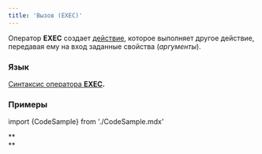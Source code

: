 ```yaml
---
title: 'Вызов (EXEC)'
---
```


Оператор **EXEC** создает [действие](Действия.md), которое выполняет другое действие, передавая ему на вход заданные свойства (*аргументы*).

### Язык

[Cинтаксис оператора **EXEC**](Оператор_EXEC.md)**.**

### Примеры

import {CodeSample} from './CodeSample.mdx'

<CodeSample url="https://ru-documentation.lsfusion.org/sample?file=ActionSample&block=exec"/>

**  
**

 
